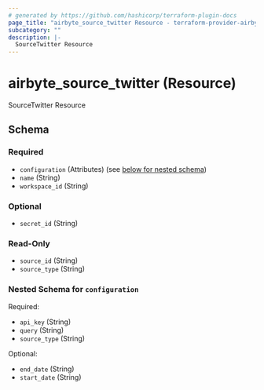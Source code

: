 ```yaml
---
# generated by https://github.com/hashicorp/terraform-plugin-docs
page_title: "airbyte_source_twitter Resource - terraform-provider-airbyte-new"
subcategory: ""
description: |-
  SourceTwitter Resource
---
```


# airbyte_source_twitter (Resource)

SourceTwitter Resource



<!-- schema generated by tfplugindocs -->
## Schema

### Required

- `configuration` (Attributes) (see [below for nested schema](#nestedatt--configuration))
- `name` (String)
- `workspace_id` (String)

### Optional

- `secret_id` (String)

### Read-Only

- `source_id` (String)
- `source_type` (String)

<a id="nestedatt--configuration"></a>
### Nested Schema for `configuration`

Required:

- `api_key` (String)
- `query` (String)
- `source_type` (String)

Optional:

- `end_date` (String)
- `start_date` (String)


